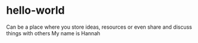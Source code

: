 # hello-world
Can be a place where you store ideas, resources or even share and discuss things with others
My name is Hannah
